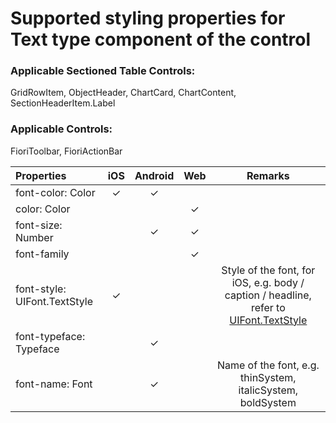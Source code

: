 # Supported styling properties for Text type component of the control

### Applicable Sectioned Table Controls: 
GridRowItem, ObjectHeader, ChartCard, ChartContent, SectionHeaderItem.Label

### Applicable Controls: 
FioriToolbar, FioriActionBar


| Properties | iOS | Android | Web | Remarks |
|:---|:---:|:---:|:---:|:---:|
| font-color: Color | &check; |&check;| | |
| color: Color | | | &check; | |
| font-size: Number |  | &check; |&check;| |
| font-family | | |&check; | |
| font-style: UIFont.TextStyle | &check; | | | Style of the font, for iOS, e.g. body / caption / headline, refer to [UIFont.TextStyle](https://developer.apple.com/documentation/uikit/uifont/textstyle) |
| font-typeface: Typeface |  | &check; | | |
| font-name: Font |  | &check; | | Name of the font, e.g. thinSystem, italicSystem, boldSystem | |
